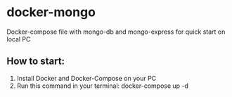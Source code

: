 # docker-mongo
Docker-compose file with mongo-db and mongo-express for quick start on local PC

## How to start:
1. Install Docker and Docker-Compose on your PC
2. Run this command in your terminal: docker-compose up -d
